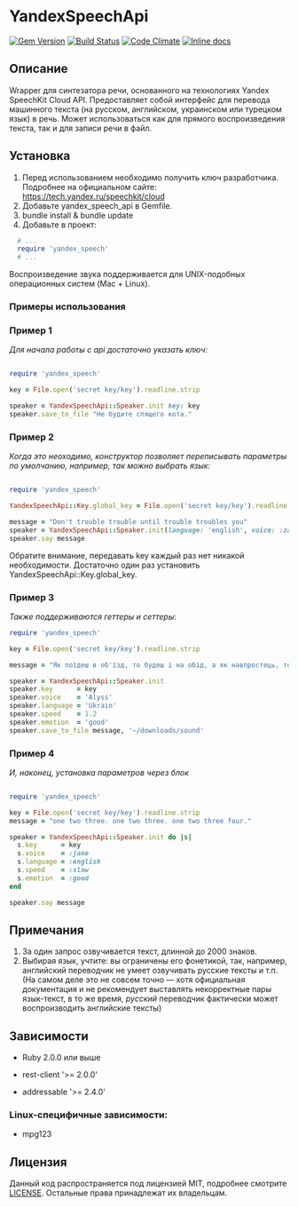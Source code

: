 # YandexSpeechApi

[![Gem Version](https://badge.fury.io/rb/yandex_speech_api.svg)](https://badge.fury.io/rb/yandex_speech_api)
[![Build Status](https://travis-ci.org/Medvedu/Yandex-Speech-API.svg?branch=master)](https://travis-ci.org/Medvedu/Yandex-Speech-API)
[![Code Climate](https://codeclimate.com/github/Medvedu/Yandex-Speech-API/badges/gpa.svg)](https://codeclimate.com/github/Medvedu/Yandex-Speech-API)
[![Inline docs](http://inch-ci.org/github/Medvedu/Yandex-Speech-API.svg?branch=master)](http://inch-ci.org/github/Medvedu/Yandex-Speech-API)

## Описание

Wrapper для синтезатора речи, основанного на технологиях Yandex SpeechKit Cloud API.  Предоставляет собой интерфейс для перевода машинного текста (на русском,  английском, украинском или турецком язык) в речь. Может использоваться как для прямого  воспроизведения текста, так и для записи речи в файл.

## Установка

1. Перед использованием необходимо получить ключ разработчика. Подробнее на официальном сайте: https://tech.yandex.ru/speechkit/cloud
2. Добавьте yandex_speech_api в Gemfile.
3. bundle install & bundle update 
4. Добавьте в проект:

```ruby
  # ...
  require 'yandex_speech'  
  # ... 
````

Воспроизведение звука поддерживается для UNIX-подобных операционных систем (Mac + Linux). 

### Примеры использования

### Пример 1

_Для начала работы с api достаточно указать ключ:_

```ruby

require 'yandex_speech'

key = File.open('secret key/key').readline.strip

speaker = YandexSpeechApi::Speaker.init key: key
speaker.save_to_file "Не будите спящего кота."
```

### Пример 2

_Когда это неоходимо, конструктор позволяет переписывать параметры по умолчанию, например, так можно выбрать язык:_

```ruby

require 'yandex_speech'

YandexSpeechApi::Key.global_key = File.open('secret key/key').readline.strip

message = "Don't trouble trouble until trouble troubles you"
speaker = YandexSpeechApi::Speaker.init(language: 'english', voice: :zahar, speed: 0.23)
speaker.say message
```

Обратите внимание, передавать key каждый раз нет никакой необходимости. Достаточно один раз установить YandexSpeechApi::Key.global_key.  

### Пример 3

_Также поддерживаются геттеры и сеттеры:_

```ruby
require 'yandex_speech'

key = File.open('secret key/key').readline.strip

message = "Як поїдеш в об'їзд, то будеш і на обід, а як навпростець, то увечері."

speaker = YandexSpeechApi::Speaker.init
speaker.key      = key
speaker.voice    = 'Alyss'
speaker.language = 'Ukrain'
speaker.speed    = 1.2
speaker.emotion  = 'good'
speaker.save_to_file message, '~/downloads/sound'
```

### Пример 4

_И, наконец, установка параметров через блок_

```ruby

require 'yandex_speech'

key = File.open('secret key/key').readline.strip
message = "one two three. one two three. one two three four."

speaker = YandexSpeechApi::Speaker.init do |s|
  s.key      = key
  s.voice    = :jane
  s.language = :english
  s.speed    = :slow
  s.emotion  = :good
end

speaker.say message
```

## Примечания

1. За один запрос озвучивается текст, длинной до 2000 знаков.
2. Выбирая язык, учтите: вы ограничены его фонетикой, так, например, английский переводчик не умеет озвучивать русские тексты и т.п. (На самом деле это не совсем точно — хотя официальная документация и не рекомендует выставлять некорректные пары язык-текст, в то же время, _русский_ переводчик фактически может воспроизводить английские тексты)

## Зависимости

* Ruby 2.0.0 или выше

* rest-client   '>= 2.0.0'
* addressable   '>= 2.4.0'

### Linux-специфичные зависимости:

* mpg123

## Лицензия

Данный код распространяется под лицензией MIT, подробнее смотрите [LICENSE](./LICENSE). Остальные права принадлежат их владельцам.
